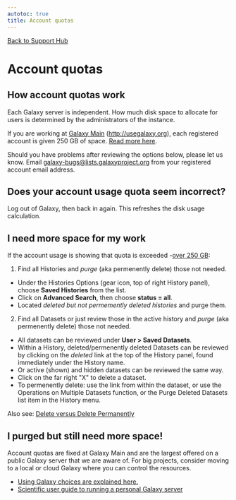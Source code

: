 ```yaml
---
autotoc: true
title: Account quotas
---
```


[Back to Support Hub](/src/support/index.md)

# Account quotas

## How account quotas work

Each Galaxy server is independent. How much disk space to allocate for users is determined by the administrators of the instance.

If you are working at [Galaxy Main](/src/main/index.md) (http://usegalaxy.org), each registered account is given 250 GB of space. [Read more here](/src/main/#user-data-and-job-quotas). 

Should you have problems after reviewing the options below, please let us know. Email [galaxy-bugs@lists.galaxyproject.org](mailto:galaxy-bugs@lists.galaxyproject.org) from your registered account email address.


## Does your account usage quota seem incorrect?

Log out of Galaxy, then back in again. This refreshes the disk usage calculation.

## I need more space for my work

If the account usage is showing that quota is exceeded -[over 250 GB](/src/main/index.md):

 1. Find all Histories and *purge* (aka permenently delete) those not needed.
   * Under the Histories Options (gear icon, top of right History panel), choose **Saved Histories** from the list.
   * Click on **Advanced Search**, then choose **status = all**.
   * Located *deleted but not permemently deleted histories* and purge them.
   
 2. Find all Datasets or just review those in the active history and *purge* (aka permenently delete) those not needed.
   * All datasets can be reviewed under **User > Saved Datasets**.
   * Within a History, deleted/permenently deleted Datasets can be reviewed by clicking on the *deleted* link at the top of the History panel, found immediately under the History name.
   * Or active (shown) and hidden datasets can be reviewed the same way.
   * Click on the far right "X" to delete a dataset. 
   * To permenently delete: use the link from within the dataset, or use the Operations on Multiple Datasets function, or the Purge Deleted Datasets list item in the History menu.
   
 Also see: [Delete versus Delete Permanently](/src/learn/managing-datasets/#delete-vs-delete-permanently)
 
 ## I purged but still need more space!
 
 Account quotas are fixed at Galaxy Main and are the largest offered on a public Galaxy server that we are aware of. For big projects, consider moving to a local or cloud Galaxy where you can control the resources. 
 
  * [Using Galaxy choices are explained here.](/src/choices/index.md)
  * [Scientific user guide to running a personal Galaxy server](/src/support/sci-user-galaxies/index.md)
